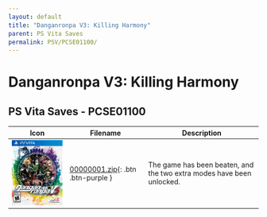 ```yaml
---
layout: default
title: "Danganronpa V3: Killing Harmony"
parent: PS Vita Saves
permalink: PSV/PCSE01100/
---
```

# Danganronpa V3: Killing Harmony

## PS Vita Saves - PCSE01100

| Icon | Filename | Description |
|------|----------|-------------|
| ![Danganronpa V3: Killing Harmony](icon0.png) | [00000001.zip](00000001.zip){: .btn .btn-purple } | The game has been beaten, and the two extra modes have been unlocked.   |
